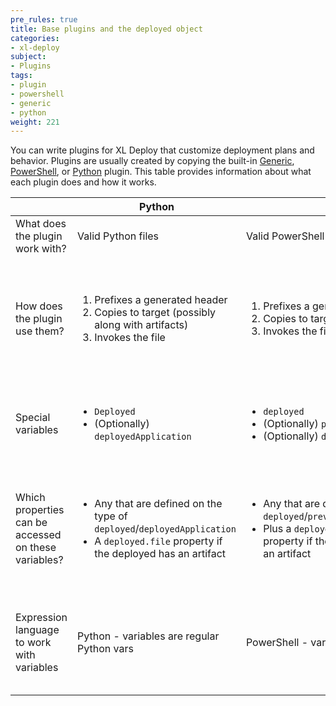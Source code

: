 ```yaml
---
pre_rules: true
title: Base plugins and the deployed object
categories:
- xl-deploy
subject:
- Plugins
tags:
- plugin
- powershell
- generic
- python
weight: 221
---
```


You can write plugins for XL Deploy that customize deployment plans and behavior. Plugins are usually created by copying the built-in [Generic](/xl-deploy/latest/genericPluginManual.html), [PowerShell](/xl-deploy/latest/powershellPluginManual.html), or [Python](/xl-deploy/latest/pythonPluginManual.html) plugin. This table provides information about what each plugin does and how it works.

<table class="table table-striped">
  <thead>
    <tr>
      <th>&nbsp;</th>
      <th>Python</th>
      <th>PowerShell</th>
      <th>Generic</th>
    </tr>
  </thead>
  <tbody>
    <tr>
      <td>What does the plugin work with?</td>
      <td>Valid Python files</td>
      <td>Valid PowerShell files</td>
      <td><a href="http://freemarker.org/docs/">FreeMarker</a> templates</td>
    </tr>
    <tr>
      <td>How does the plugin use them?</td>
      <td>
        <ol>
          <li>Prefixes a generated header</li>
          <li>Copies to target (possibly along with artifacts)</li>
          <li>Invokes the file</li>
        </ol>
      </td>
      <td>
        <ol>
          <li>Prefixes a generated header</li>
          <li>Copies to target (possibly along with artifacts)</li>
          <li>Invokes the file</li>
        </ol>
      </td>
      <td>
        <ol>
          <li>Resolves the template on the XL Deploy server using FreeMarker</li>
          <li>Copies to target (possibly along with artifacts)</li>
          <li>If necessary, makes the file executable</li>
          <li>Invokes the file</li>
        </ol>
      </td>
    </tr>
    <tr>
      <td>Special variables</td>
      <td>
        <ul>
          <li><code>Deployed</code></li>
          <li>(Optionally) <code>deployedApplication</code></li>
        </ul>
      </td>
      <td>
        <ul>
          <li><code>deployed</code></li>
          <li>(Optionally) <code>previousDeployed</code></li>
          <li>(Optionally) <code>deployedApplication</code></li>
        </ul>
      </td>
      <td>
        <ul>
          <li><code>deployed</code></li>
          <li>(Optionally) <code>previousDeployed</code></li>
          <li><code>step</code></li>
          <li><code>statics</code> (<a href="http://freemarker.org/docs/pgui_misc_beanwrapper.html#autoid_55">FreeMarker static models</a>)</li>
        </ul>
      </td>
    </tr>
    <tr>
      <td>Which properties can be accessed on these variables?</td>
      <td>
        <ul>
          <li>Any that are defined on the type of <code>deployed</code>/<code>deployedApplication</code></li>
          <li>A <code>deployed.file</code> property if the deployed has an artifact</li>
        </ul>
      </td>
      <td>
        <ul>
          <li>Any that are defined on the type of <code>deployed</code>/<code>previousDeployed</code>/<code>deployedApplication</code></li>
          <li>Plus a <code>deployed.file</code>/<code>previousDeployed.file</code> property if the <code>deployed</code>/<code>previousDeployed</code> has an artifact</li>
        </ul>
      </td>
      <td>
        <ul>
          <li>Any that are defined on the type of <code>deployed</code></li>
          <li>Plus a <code>deployed.file</code> property if the deployed has an artifact</li>
          <li>Plus <code>deployed.deployedApplication</code> (of type <code><a href="http://docs.xebialabs.com/releases/4.5/xl-deploy/udmcireference.html#udmdeployedapplication">udm.DeployedApplication</a></code>)</li>
        </ul>
      </td>
    </tr>
    <tr>
      <td>Expression language to work with variables</td>
      <td>Python - variables are regular Python vars</td>
      <td>PowerShell - variables are regular PowerShell vars</td>
      <td>FreeMarker - supports the usual <code>.</code> syntax for property access (as in <code>${deployed.name}</code>) as well as other expressions such as <code>[n]</code> to access the n-th element of a list or set property and <code>["foo"]</code> to access the value for key "foo" of a map property. More <a href="http://freemarker.org/docs/dgui_template_exp.html#dgui_template_exp_var">here</a>.</td>
    </tr>
  </tbody>
</table>
